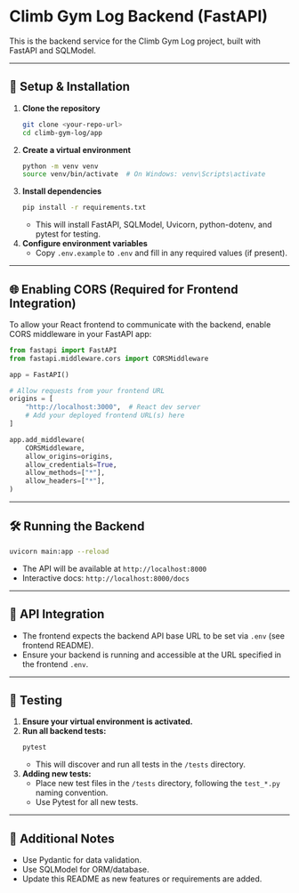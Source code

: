 # Climb Gym Log Backend (FastAPI)

This is the backend service for the Climb Gym Log project, built with FastAPI and SQLModel.

---

## 🚀 Setup & Installation

1. **Clone the repository**
   ```sh
   git clone <your-repo-url>
   cd climb-gym-log/app
   ```
2. **Create a virtual environment**
   ```sh
   python -m venv venv
   source venv/bin/activate  # On Windows: venv\Scripts\activate
   ```
3. **Install dependencies**
   ```sh
   pip install -r requirements.txt
   ```
   - This will install FastAPI, SQLModel, Uvicorn, python-dotenv, and pytest for testing.
4. **Configure environment variables**
   - Copy `.env.example` to `.env` and fill in any required values (if present).

---

## 🌐 Enabling CORS (Required for Frontend Integration)

To allow your React frontend to communicate with the backend, enable CORS middleware in your FastAPI app:

```python
from fastapi import FastAPI
from fastapi.middleware.cors import CORSMiddleware

app = FastAPI()

# Allow requests from your frontend URL
origins = [
    "http://localhost:3000",  # React dev server
    # Add your deployed frontend URL(s) here
]

app.add_middleware(
    CORSMiddleware,
    allow_origins=origins,
    allow_credentials=True,
    allow_methods=["*"],
    allow_headers=["*"],
)
```

---

## 🛠️ Running the Backend

```sh
uvicorn main:app --reload
```

- The API will be available at `http://localhost:8000`
- Interactive docs: `http://localhost:8000/docs`

---

## 🔗 API Integration
- The frontend expects the backend API base URL to be set via `.env` (see frontend README).
- Ensure your backend is running and accessible at the URL specified in the frontend `.env`.

---

## 🧪 Testing

1. **Ensure your virtual environment is activated.**
2. **Run all backend tests:**
   ```sh
   pytest
   ```
   - This will discover and run all tests in the `/tests` directory.
3. **Adding new tests:**
   - Place new test files in the `/tests` directory, following the `test_*.py` naming convention.
   - Use Pytest for all new tests.

---

## 📄 Additional Notes
- Use Pydantic for data validation.
- Use SQLModel for ORM/database.
- Update this README as new features or requirements are added.
